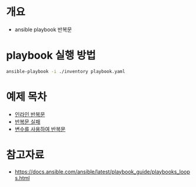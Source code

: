 # 개요
* ansible playbook 반복문

# playbook 실행 방법

```bash
ansible-playbook -i ./inventory playbook.yaml
```

# 예제 목차
* [인라인 반복문](./playbook_inline.yaml)
* [반복문 실패](./playbook_apt_with_fail.yaml)
* [변수를 사용하여 반복문](./playbook_inline_to_vars.yaml)

# 참고자료
* https://docs.ansible.com/ansible/latest/playbook_guide/playbooks_loops.html
